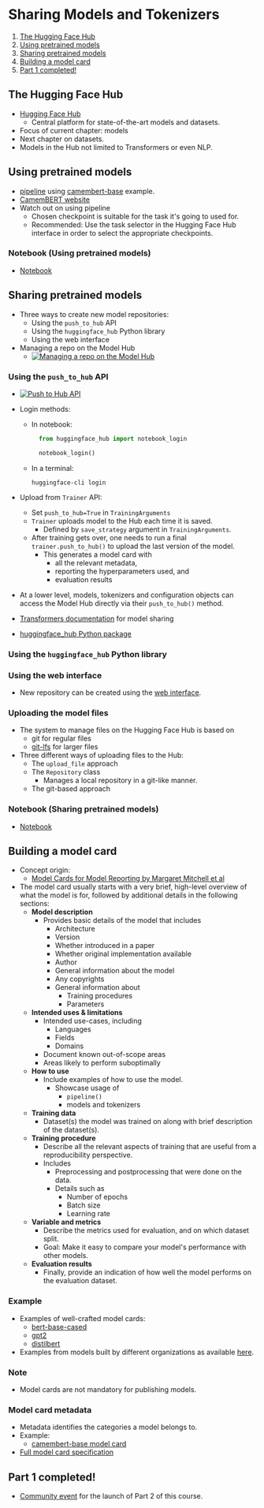 # Sharing Models and Tokenizers

1. [The Hugging Face Hub](#the-hugging-face-hub)
2. [Using pretrained models](#using-pretrained-models)
3. [Sharing pretrained models](#sharing-pretrained-models)
4. [Building a model card](#building-a-model-card)
5. [Part 1 completed!](#part-1-completed)

## The Hugging Face Hub

- [Hugging Face Hub](https://huggingface.co/)
  - Central platform for state-of-the-art models and datasets.
- Focus of current chapter: models
- Next chapter on datasets.
- Models in the Hub not limited to Transformers or even NLP.

## Using pretrained models

- [pipeline](./Chapter_1.md#working-with-pipelines) using [camembert-base](https://huggingface.co/camembert-base) example.
- [CamemBERT website](https://camembert-model.fr/)
- Watch out on using pipeline
  - Chosen checkpoint is suitable for the task it's going to used for.
  - Recommended: Use the task selector in the Hugging Face Hub interface in order to select the appropriate checkpoints.

### Notebook (Using pretrained models)

- [Notebook](../code/notebooks/chapter4/section2_pt.ipynb)

## Sharing pretrained models

- Three ways to create new model repositories:
  - Using the ```push_to_hub``` API
  - Using the ```huggingface_hub``` Python library
  - Using the web interface
- Managing a repo on the Model Hub
  - [![Managing a repo on the Model Hub](https://img.youtube.com/vi/9yY3RB_GSPM/hqdefault.jpg)](https://www.youtube.com/embed/9yY3RB_GSPM)

### Using the ```push_to_hub``` API

- [![Push to Hub API](https://img.youtube.com/vi/Zh0FfmVrKX0/hqdefault.jpg)](https://www.youtube.com/embed/Zh0FfmVrKX0)
- Login methods:
  - In notebook:

    ```Python
      from huggingface_hub import notebook_login

      notebook_login()
    ```
  
  - In a terminal:
  
    ```
    huggingface-cli login
    ```

- Upload from ```Trainer``` API:
  - Set ```push_to_hub=True``` in ```TrainingArguments```
  - ```Trainer``` uploads model to the Hub each time it is saved.
    - Defined by ```save_strategy``` argument in ```TrainingArguments```.
  - After training gets over, one needs to run a final ```trainer.push_to_hub()``` to upload the last version of the model.
    - This generates a model card with
      - all the relevant metadata,
      - reporting the hyperparameters used, and
      - evaluation results

- At a lower level, models, tokenizers and configuration objects can access the Model Hub directly via their ```push_to_hub()``` method.

- [Transformers documentation](https://huggingface.co/docs/transformers/model_sharing) for model sharing
- [huggingface_hub Python package](https://github.com/huggingface/huggingface_hub)

### Using the ```huggingface_hub``` Python library

### Using the web interface

- New repository can be created using the [web interface](https://huggingface.co/new).

### Uploading the model files

- The system to manage files on the Hugging Face Hub is based on
  - git for regular files
  - [git-lfs](https://git-lfs.github.com/) for larger files
- Three different ways of uploading files to the Hub:
  - The ```upload_file``` approach
  - The ```Repository``` class
    - Manages a local repository in a git-like manner.
  - The git-based approach

### Notebook (Sharing pretrained models)

- [Notebook](../code/notebooks/chapter4/section3_pt.ipynb)

## Building a model card

- Concept origin:
  - [Model Cards for Model Reporting by Margaret Mitchell et al](https://arxiv.org/abs/1810.03993)
- The model card usually starts with a very brief, high-level overview of what the model is for, followed by additional details in the following sections:
  - **Model description**
    - Provides basic details of the model that includes
      - Architecture
      - Version
      - Whether introduced in a paper
      - Whether original implementation available
      - Author
      - General information about the model
      - Any copyrights
      - General information about
        - Training procedures
        - Parameters
  - **Intended uses & limitations**
    - Intended use-cases, including
      - Languages
      - Fields
      - Domains
    - Document known out-of-scope areas
    - Areas likely to perform suboptimally
  - **How to use**
    - Include examples of how to use the model.
      - Showcase usage of
        - ```pipeline()```
        - models and tokenizers
  - **Training data**
    - Dataset(s) the model was trained on along with brief description of the dataset(s).
  - **Training procedure**
    - Describe all the relevant aspects of training that are useful from a reproducibility perspective.
    - Includes
      - Preprocessing and postprocessing that were done on the data.
      - Details such as
        - Number of epochs
        - Batch size
        - Learning rate
  - **Variable and metrics**
    - Describe the metrics used for evaluation, and on which dataset split.
    - Goal: Make it easy to compare your model's performance with other models.
  - **Evaluation results**
    - Finally, provide an indication of how well the model performs on the evaluation dataset.

### Example

- Examples of well-crafted model cards:
  - [bert-base-cased](https://huggingface.co/bert-base-cased)
  - [gpt2](https://huggingface.co/gpt2)
  - [distilbert](https://huggingface.co/distilbert-base-uncased)
- Examples from models built by different organizations as available [here](https://github.com/huggingface/model_card/blob/master/examples.md).

### Note

- Model cards are not mandatory for publishing models.

### Model card metadata

- Metadata identifies the categories a model belongs to.
- Example:
  - [camembert-base model card](https://huggingface.co/camembert-base/blob/main/README.md)
- [Full model card specification](https://github.com/huggingface/hub-docs/blame/main/modelcard.md)

## Part 1 completed!

- [Community event](https://huggingface.co/blog/course-launch-event) for the launch of Part 2 of this course.
